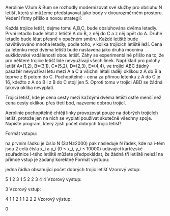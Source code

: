 Aerolinie Vžum & Bum se rozhodly modernizovat své služby pro obsluhu N letišť, která si můžeme představovat jako body v dvourozměrném prostoru. Vedení firmy přišlo s novou strategií:

Každá trojice letišť, dejme tomu A,B,C, bude obsluhována dvěma letadly. První letadlo bude létat z letiště A do B, z něj do C a z něj opět do A. Druhé letadlo bude létat přesně v opačném směru. Každé letiště bude navštěvováno mnoha letadly, podle toho, v kolika trojicích letiště leží.
Cena za letenku mezi dvěma letišti bude nastavena jako druhá mocnina euklidovské vzdálenosti obou letišť.
Záhy se experimentálně přišlo na to, že pro některé trojice letišť lidé nevyužívají všech linek. Například pro polohy letišť A=(1,2), B=(3,1), C=(5,2), D=(2,3), E=(4,4), ve trojici ABC žádný pasažér nevyužíval letu mezi A a C a všichni létali raději oklikou z A do B a teprve z B potom do C. Pochopitelně - cena za přímou letenku z A do C je 16, kdežto z A do B i z B do C stojí jen 5. Oproti tomu v trojici ABD se žádná taková oklika nevyplatí.

Trojici letišť, kde je cena cesty mezi každými dvěma letišti ostře menší než cena cesty oklikou přes třetí bod, nazveme dobrou trojicí.

Aerolinie pochopitelně chtějí linky provozovat pouze na dobrých trojicích letišť, protože jen na nich se vyplatí používat skutečně všechny spoje. Napište program, který zjistí počet dobrých trojic letišť!

Formát vstupu:

na prvním řádku je číslo N (3≤N≤2000)
pak následuje N řádek, kde na i-tém jsou 2 celá čísla x_i a y_i (0 ≤ x_i, y_i ≤ 10000) udávající kartézské souřadnice i-tého letiště
můžete předpokládat, že žádná tři letiště neleží na přímce
vstup je zadaný korektně
Formát výstupu:

jedna řádka obsahující počet dobrých trojic letišť
Vzorový vstup:

5
1 2
3 1
5 2
2 3
4 4
Vzorový výstup:

3
Vzorový vstup:

4
1 1
2 1
1 2
2 2
Vzorový výstup:

0